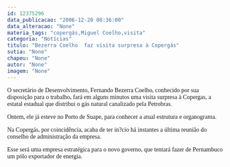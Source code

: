 ```yaml
---
id: 12375296
data_publicacao: "2006-12-20 08:36:00"
data_alteracao: "None"
materia_tags: "copergás,Miguel Coelho,visita"
categoria: "Notícias"
titulo: "Bezerra Coelho  faz visita surpresa à Copergás"
sutia: "None"
chapeu: "None"
autor: "None"
imagem: "None"
---
```

<p><P><FONT face=Verdana>O secretário de Desenvolvimento, Fernando Bezerra Coelho, conhecido por sua disposição para o trabalho, fará em alguns minutos uma visita surpresa à Copergas, a estatal estadual que distribui o gás natural canalizado pela Petrobras.</FONT></P></p>
<p><P><FONT face=Verdana>Ontem, ele já esteve no Porto de Suape, para conhecer a atual estrutura e organograma.</FONT></P></p>
<p><P><FONT face=Verdana>Na Copergás, por coincidência, acaba de ter in?cio há instantes a última reunião do conselho de administração da empresa.</FONT></P></p>
<p><P><FONT face=Verdana>Esse será uma empresa estratégica para o novo governo, que tentará fazer de Pernambuco um pólo exportador de energia.</FONT></P> </p>
